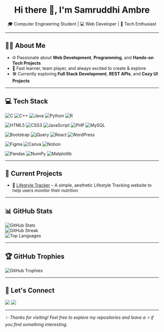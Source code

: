 <h1 align="center">Hi there 👋, I'm Samruddhi Ambre</h1>
<p align="center">🎓 Computer Engineering Student | 💻 Web Developer | 🌟 Tech Enthusiast</p>

---

## 🧑‍💻 About Me

- 🌐 Passionate about **Web Development**, **Programming**, and **Hands-on Tech Projects**
- 🚀 Fast learner, team player, and always excited to create & explore
- 🛠️ Currently exploring **Full Stack Development**, **REST APIs**, and **Cozy UI Projects**

---

## 💻 Tech Stack

![C](https://img.shields.io/badge/c-%2300599C.svg?style=for-the-badge&logo=c&logoColor=white)
![C++](https://img.shields.io/badge/c++-%2300599C.svg?style=for-the-badge&logo=c%2B%2B&logoColor=white)
![Java](https://img.shields.io/badge/java-%23ED8B00.svg?style=for-the-badge&logo=openjdk&logoColor=white)
![Python](https://img.shields.io/badge/python-3670A0?style=for-the-badge&logo=python&logoColor=ffdd54)
![R](https://img.shields.io/badge/r-%23276DC3.svg?style=for-the-badge&logo=r&logoColor=white)

![HTML5](https://img.shields.io/badge/html5-%23E34F26.svg?style=for-the-badge&logo=html5&logoColor=white)
![CSS3](https://img.shields.io/badge/css3-%231572B6.svg?style=for-the-badge&logo=css3&logoColor=white)
![JavaScript](https://img.shields.io/badge/javascript-%23323330.svg?style=for-the-badge&logo=javascript&logoColor=%23F7DF1E)
![PHP](https://img.shields.io/badge/php-%23777BB4.svg?style=for-the-badge&logo=php&logoColor=white)
![MySQL](https://img.shields.io/badge/mysql-4479A1.svg?style=for-the-badge&logo=mysql&logoColor=white)

![Bootstrap](https://img.shields.io/badge/bootstrap-%238511FA.svg?style=for-the-badge&logo=bootstrap&logoColor=white)
![jQuery](https://img.shields.io/badge/jquery-%230769AD.svg?style=for-the-badge&logo=jquery&logoColor=white)
![React](https://img.shields.io/badge/react-%2320232a.svg?style=for-the-badge&logo=react&logoColor=%2361DAFB)
![WordPress](https://img.shields.io/badge/WordPress-%23117AC9.svg?style=for-the-badge&logo=WordPress&logoColor=white)

![Figma](https://img.shields.io/badge/figma-%23F24E1E.svg?style=for-the-badge&logo=figma&logoColor=white)
![Canva](https://img.shields.io/badge/Canva-%2300C4CC.svg?style=for-the-badge&logo=Canva&logoColor=white)
![Notion](https://img.shields.io/badge/Notion-%23000000.svg?style=for-the-badge&logo=notion&logoColor=white)

![Pandas](https://img.shields.io/badge/pandas-%23150458.svg?style=for-the-badge&logo=pandas&logoColor=white)
![NumPy](https://img.shields.io/badge/numpy-%23013243.svg?style=for-the-badge&logo=numpy&logoColor=white)
![Matplotlib](https://img.shields.io/badge/Matplotlib-%23ffffff.svg?style=for-the-badge&logo=Matplotlib&logoColor=black)

---

## 🌱 Current Projects

- 💫 [Lifestyle Tracker](https://github.com/SamruddhiAmbre/TracKAndThrive) – A simple, aesthetic Lifestyle Tracking website to help users monitor their nutrition 

---

## 📊 GitHub Stats

<p>
  <img src="https://github-readme-stats.vercel.app/api?username=SamruddhiAmbre&theme=nightowl&hide_border=false&include_all_commits=false&count_private=false" alt="GitHub Stats" />
  <br/>
  <img src="https://nirzak-streak-stats.vercel.app/?user=SamruddhiAmbre&theme=nightowl&hide_border=false" alt="GitHub Streak" />
  <br/>
  <img src="https://github-readme-stats.vercel.app/api/top-langs/?username=SamruddhiAmbre&theme=nightowl&hide_border=false&layout=compact" alt="Top Languages" />
</p>

---

## 🏆 GitHub Trophies

<p>
  <img src="https://github-profile-trophy.vercel.app/?username=SamruddhiAmbre&theme=radical&no-frame=false&no-bg=true&margin-w=4" alt="GitHub Trophies" />
</p>

---

## 🤝 Let's Connect

<p>
  <a href="mailto:sam.ambre2211@gmail.com"><img src="https://img.shields.io/badge/Email-D14836?style=flat&logo=gmail&logoColor=white" /></a>
  <a href="https://www.linkedin.com/in/samruddhi-ambre-40a9aa286/"><img src="https://img.shields.io/badge/LinkedIn-0077B5?style=flat&logo=linkedin&logoColor=white" /></a>
</p>

---

<p>
  <em>✨ Thanks for visiting! Feel free to explore my repositories and leave a ⭐ if you find something interesting.</em>
</p>
